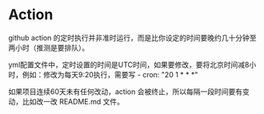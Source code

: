 # Action
github action 的定时执行并非准时运行，而是比你设定的时间要晚约几十分钟至两小时（推测是要排队）。

yml配置文件中，定时设置的时间是UTC时间，如果要修改，要将北京时间减8小时，例如：修改为每天9:20执行，需要写 - cron: "20 1 * * *"

如果项目连续60天未有任何改动，action 会被终止，所以每隔一段时间要有变动，比如改一改 README.md 文件。
